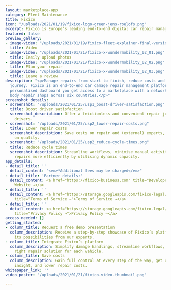 ```yaml
---
layout: marketplace-app
category: Fleet Maintenance
title: Fixico
icon: "/uploads/2021/01/19/fixico-logo-green-jens-roelofs.png"
excerpt: Fixico is Europe’s leading end-to-end digital car repair management platform.
featured: false
preview_gallery:
- image-video: "/uploads/2021/01/19/fixico-fleet-explainer-final-version-updated-with-subs-1-jens-roelofs.mp4"
  title: Video
- image-video: "/uploads/2021/01/21/fixico-x-wundermobility_02_01.png"
  title: Easily upload photos
- image-video: "/uploads/2021/01/21/fixico-x-wundermobility_02_02.png"
  title: Plan your repair
- image-video: "/uploads/2021/01/21/fixico-x-wundermobility_02_03.png"
  title: Leave a review
description: "<p>Manage repairs from start to finish, reduce costs and offer a hassle-free
  journey. Fixico is an end-to-end car damage repair management platform. Via Fixico’s
  personalised dashboard you get access to a marketplace with a network of over 2,000
  body repair shops across six countries.</p>"
screenshot_details:
- screenshot: "/uploads/2021/01/25/usp1_boost-driver-satisfaction.png"
  title: Boost driver satisfaction
  screenshot_description: Offer a frictionless and convenient repair journey to your
    drivers.
- screenshot: "/uploads/2021/01/25/usp2_lower-repair-costs.png"
  title: Lower repair costs
  screenshot_description: Save costs on repair and (external) experts, and never compromise
    on quality.
- screenshot: "/uploads/2021/01/25/usp2_reduce-cycle-times.png"
  title: Reduce cycle times
  screenshot_description: Streamline workflows, minimise manual activities, and schedule
    repairs more efficiently by utilising dynamic capacity.
app_details:
- detail_title: ''
  detail_content: "<em>*Additional fees may be charged</em>"
- detail_title: 'Partner details:'
  detail_content: <a href="https://fixico-business.com" title="Developer Website →">Developer
    Website →</a>
- detail_title: ''
  detail_content: <a href="https://storage.googleapis.com/fixico-legal/de_DE/latest/consumer/terms-and-conditions.pdf"
    title="Terms of Service →">Terms of Service →</a>
- detail_title: ''
  detail_content: <a href="https://storage.googleapis.com/fixico-legal/de_DE/latest/consumer/privacy-cookie-policy.pdf"
    title="Privacy Policy →">Privacy Policy →</a>
access_needed: []
getting_started:
- column_title: Request a free demo presentation
  column_description: Receive a step-by-step showcase of Fixico’s platform and all
    its possibilities from our experts.
- column_title: Integrate Fixico’s platform
  column_description: Simplify damage handlings, streamline workflows, and find the
    right repair solution for each vehicle.
- column_title: Save costs
  column_description: Gain full control at every step of the way, get unique data
    insight, and lower repair costs.
whitepaper_link: ''
video_poster: "/uploads/2021/01/21/fixico-video-thumbnail.png"

---
```

